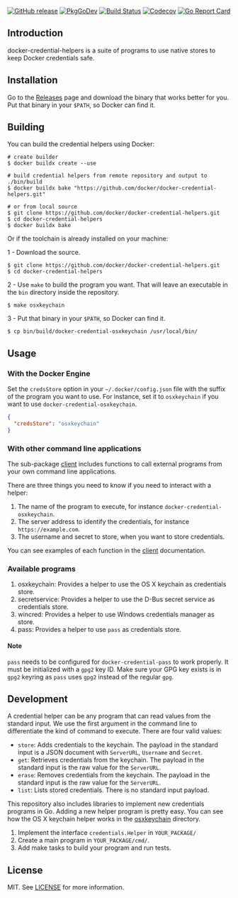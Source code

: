 [![GitHub release](https://img.shields.io/github/release/docker/docker-credential-helpers.svg?style=flat-square)](https://github.com/docker/docker-credential-helpers/releases/latest)
[![PkgGoDev](https://img.shields.io/badge/go.dev-docs-007d9c?style=flat-square&logo=go&logoColor=white)](https://pkg.go.dev/github.com/docker/docker-credential-helpers)
[![Build Status](https://img.shields.io/github/actions/workflow/status/docker/docker-credential-helpers/build.yml?label=build&logo=github&style=flat-square)](https://github.com/docker/docker-credential-helpers/actions?query=workflow%3Abuild)
[![Codecov](https://img.shields.io/codecov/c/github/docker/docker-credential-helpers?logo=codecov&style=flat-square)](https://codecov.io/gh/docker/docker-credential-helpers)
[![Go Report Card](https://goreportcard.com/badge/github.com/docker/docker-credential-helpers?style=flat-square)](https://goreportcard.com/report/github.com/docker/docker-credential-helpers)

## Introduction

docker-credential-helpers is a suite of programs to use native stores to keep Docker credentials safe.

## Installation

Go to the [Releases](https://github.com/docker/docker-credential-helpers/releases) page and download the binary that works better for you. Put that binary in your `$PATH`, so Docker can find it.

## Building

You can build the credential helpers using Docker:

```shell
# create builder
$ docker buildx create --use

# build credential helpers from remote repository and output to ./bin/build
$ docker buildx bake "https://github.com/docker/docker-credential-helpers.git"

# or from local source
$ git clone https://github.com/docker/docker-credential-helpers.git
$ cd docker-credential-helpers
$ docker buildx bake
```

Or if the toolchain is already installed on your machine:

1 - Download the source.

```shell
$ git clone https://github.com/docker/docker-credential-helpers.git
$ cd docker-credential-helpers
```

2 - Use `make` to build the program you want. That will leave an executable in the `bin` directory inside the repository.

```shell
$ make osxkeychain
```

3 - Put that binary in your `$PATH`, so Docker can find it.

```shell
$ cp bin/build/docker-credential-osxkeychain /usr/local/bin/
```

## Usage

### With the Docker Engine

Set the `credsStore` option in your `~/.docker/config.json` file with the suffix of the program you want to use. For instance, set it to `osxkeychain` if you want to use `docker-credential-osxkeychain`.

```json
{
  "credsStore": "osxkeychain"
}
```

### With other command line applications

The sub-package [client](https://godoc.org/github.com/docker/docker-credential-helpers/client) includes
functions to call external programs from your own command line applications.

There are three things you need to know if you need to interact with a helper:

1. The name of the program to execute, for instance `docker-credential-osxkeychain`.
2. The server address to identify the credentials, for instance `https://example.com`.
3. The username and secret to store, when you want to store credentials.

You can see examples of each function in the [client](https://godoc.org/github.com/docker/docker-credential-helpers/client) documentation.

### Available programs

1. osxkeychain: Provides a helper to use the OS X keychain as credentials store.
2. secretservice: Provides a helper to use the D-Bus secret service as credentials store.
3. wincred: Provides a helper to use Windows credentials manager as store.
4. pass: Provides a helper to use `pass` as credentials store.

#### Note

`pass` needs to be configured for `docker-credential-pass` to work properly.
It must be initialized with a `gpg2` key ID. Make sure your GPG key exists is in `gpg2` keyring as `pass` uses `gpg2` instead of the regular `gpg`.

## Development

A credential helper can be any program that can read values from the standard input. We use the first argument in the command line to differentiate the kind of command to execute. There are four valid values:

- `store`: Adds credentials to the keychain. The payload in the standard input is a JSON document with `ServerURL`, `Username` and `Secret`.
- `get`: Retrieves credentials from the keychain. The payload in the standard input is the raw value for the `ServerURL`.
- `erase`: Removes credentials from the keychain. The payload in the standard input is the raw value for the `ServerURL`.
- `list`: Lists stored credentials. There is no standard input payload.

This repository also includes libraries to implement new credentials programs in Go. Adding a new helper program is pretty easy. You can see how the OS X keychain helper works in the [osxkeychain](osxkeychain) directory.

1. Implement the interface `credentials.Helper` in `YOUR_PACKAGE/`
2. Create a main program in `YOUR_PACKAGE/cmd/`.
3. Add make tasks to build your program and run tests.

## License

MIT. See [LICENSE](LICENSE) for more information.
